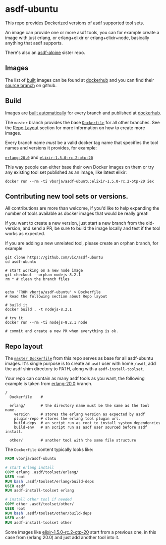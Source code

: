 # asdf-ubuntu

This repo provides Dockerized versions of [asdf] supported tool sets.

An image can provide one or more asdf tools, you can for example create a image
with just erlang, or erlang+elixir or erlang+elixir+node, basically anything
that asdf supports.

There's also an [asdf-alpine](https://github.com/vic/asdf-alpine) sister repo.

## Images

The list of [built][builds] images can be found at [dockerhub] and you can find their [source branch][branches] on github.

## Build

Images are [built automatically][builds] for every branch and published at [dockerhub].

The `master` branch provides the base [`Dockerfile`][master] for all other branches.
See the [Repo Layout](#repo-layout) section for more information on how to create more
images.

Every branch name *must* be a valid docker tag name that specifies the tool names and 
versions it provides, for example: 

[`erlang-20.0`][erlang-20.0] and [`elixir-1.5.0-rc.2-otp-20`][elixir-1.5.0-rc.2-otp-20]

This way people can either base their own Docker images on them or try any existing
tool set published as an image, like latest elixir:

```
docker run --rm -ti vborja/asdf-ubuntu:elixir-1.5.0-rc.2-otp-20 iex
```

## Contributing new tool sets or versions.

All contributions are more than welcome, if you'd like to help expanding the number of tools available
as docker images that would be really great!

If you want to create a new version, just start a new branch from the old-version, and send a PR, be sure to
build the image locally and test if the tool works as expected.

If you are adding a new unrelated tool, please create an orphan branch, for example

```shell
git clone https://github.com/vic/asdf-ubuntu
cd asdf-ubuntu

# start working on a new node image
git checkout --orphan nodejs-8.2.1
rm * # clean the branch files


echo 'FROM vborja/asdf-ubuntu' > Dockerfile
# Read the following section about Repo layout

# build it
docker build . -t nodejs-8.2.1

# try it
docker run --rm -ti nodejs-8.2.1 node

# commit and create a new PR when everything is ok.
```

## Repo layout

The [`master Dockerfile`][master] from this repo serves as base for all asdf-ubuntu
images. It's single purpose is to create an `asdf` user with home `/asdf`, add the
asdf shim directory to PATH, along with a `asdf-install-toolset`. 

Your repo can contain as many asdf tools as you want, the following example is
taken from [erlang-20.0] branch.

```
/
  Dockerfile    # 
  
  erlang/       # the directory name must be the same as the tool name.
    version     # stores the erlang version as expected by asdf
    plugin-repo # stores the erlang tool plugin url.
    build-deps  # an script run as root to install system dependencies
    build-env   # an script run as asdf user sourced before asdf install.  
    
  other/        # another tool with the same file structure
```

The `Dockerfile` content typically looks like:

```Dockerfile
FROM vborja/asdf-ubuntu

# start erlang install
COPY erlang .asdf/toolset/erlang/
USER root
RUN bash .asdf/toolset/erlang/build-deps
USER asdf
RUN asdf-install-toolset erlang

# install other tool if needed
COPY other .asdf/toolset/other/
USER root
RUN bash .asdf/toolset/other/build-deps
USER asdf
RUN asdf-install-toolset other
```

Some images like [elixir-1.5.0-rc.2-otp-20] start from a previous one,
in this case from (erlang 20.0) and just add another tool into it.

[elixir-1.5.0-rc.2-otp-20]: https://github.com/vic/asdf-ubuntu/tree/elixir-1.5.0-rc.2-otp-20
[erlang-20.0]: https://github.com/vic/asdf-ubuntu/tree/erlang-20.0
[master]: https://github.com/vic/asdf-ubuntu/blob/master/Dockerfile
[dockerhub]: https://hub.docker.com/r/vborja/asdf-ubuntu/tags/
[asdf]: https://github.com/asdf-vm/asdf
[builds]: https://travis-ci.org/vic/asdf-ubuntu/builds
[multi]: https://docs.docker.com/engine/userguide/eng-image/multistage-build/
[branches]: https://github.com/vic/asdf-ubuntu/branches

